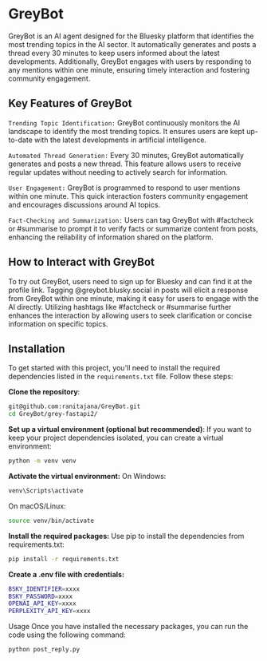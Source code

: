 # GreyBot

GreyBot is an AI agent designed for the Bluesky platform that identifies the most trending topics in the AI sector. It automatically generates and posts a thread every 30 minutes to keep users informed about the latest developments. Additionally, GreyBot engages with users by responding to any mentions within one minute, ensuring timely interaction and fostering community engagement.

## Key Features of GreyBot
`Trending Topic Identification:` GreyBot continuously monitors the AI landscape to identify the most trending topics. It ensures users are kept up-to-date with the latest developments in artificial intelligence.

`Automated Thread Generation:` Every 30 minutes, GreyBot automatically generates and posts a new thread. This feature allows users to receive regular updates without needing to actively search for information.

`User Engagement:` GreyBot is programmed to respond to user mentions within one minute. This quick interaction fosters community engagement and encourages discussions around AI topics.

`Fact-Checking and Summarization:` Users can tag GreyBot with #factcheck or #summarise to prompt it to verify facts or summarize content from posts, enhancing the reliability of information shared on the platform.

## How to Interact with GreyBot
To try out GreyBot, users need to sign up for Bluesky and can find it at the profile link.
Tagging @greybot.blusky.social in posts will elicit a response from GreyBot within one minute, making it easy for users to engage with the AI directly.
Utilizing hashtags like #factcheck or #summarise further enhances the interaction by allowing users to seek clarification or concise information on specific topics.

## Installation

To get started with this project, you'll need to install the required dependencies listed in the `requirements.txt` file. Follow these steps:

**Clone the repository**:
```bash
git@github.com:ranitajana/GreyBot.git
cd GreyBot/grey-fastapi2/
```
**Set up a virtual environment (optional but recommended)**:
If you want to keep your project dependencies isolated, you can create a virtual environment:
```bash
python -m venv venv
```
**Activate the virtual environment:**
On Windows:
```bash
venv\Scripts\activate
```
On macOS/Linux:
```bash
source venv/bin/activate
```
**Install the required packages:**
Use pip to install the dependencies from requirements.txt:
```bash
pip install -r requirements.txt
```
**Create a .env file with credentials:**
```bash
BSKY_IDENTIFIER=xxxx
BSKY_PASSWORD=xxxx
OPENAI_API_KEY=xxxx
PERPLEXITY_API_KEY=xxxx
```
Usage
Once you have installed the necessary packages, you can run the code using the following command:
```bash
python post_reply.py
```
